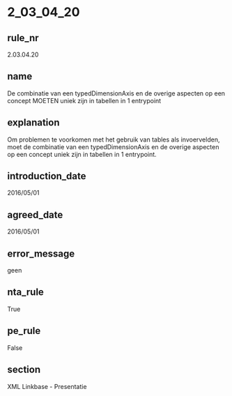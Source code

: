 # 2_03_04_20

## rule_nr
2.03.04.20

## name
De combinatie van een typedDimensionAxis en de overige aspecten op een concept MOETEN uniek zijn in tabellen in 1 entrypoint

## explanation
Om problemen te voorkomen met het gebruik van tables als invoervelden, moet de combinatie van een typedDimensionAxis en de overige aspecten op een concept uniek zijn in tabellen in 1 entrypoint.

## introduction_date
2016/05/01

## agreed_date
2016/05/01

## error_message
geen

## nta_rule
True

## pe_rule
False

## section
XML Linkbase - Presentatie

